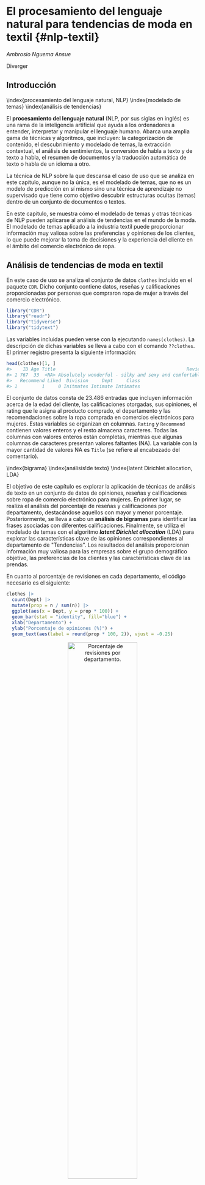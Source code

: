 
# El procesamiento del lenguaje natural para tendencias de moda en textil {#nlp-textil}

*Ambrosio Nguema Ansue*

Diverger



## Introducción
\index{procesamiento del lenguaje natural, NLP}
\index{modelado de temas}
\index{análisis de tendencias}

El **procesamiento del lenguaje natural** (NLP, por sus siglas en inglés) es una rama de la inteligencia artificial que ayuda a los ordenadores a entender, interpretar y manipular el lenguaje humano. Abarca una amplia gama de técnicas y algoritmos, que incluyen: la categorización de contenido, el descubrimiento y modelado de temas, la extracción contextual, el análisis de sentimientos, la conversión de habla a texto y de texto a habla, el resumen de documentos y la traducción automática de texto o habla de un idioma a otro.

La técnica de NLP sobre la que descansa el caso de uso que se analiza en este capítulo, aunque no la única, es el  modelado de temas, que no es un modelo de predicción en sí mismo sino una técnica de aprendizaje no supervisado que tiene como objetivo descubrir estructuras ocultas (temas) dentro de un conjunto de documentos o textos.  

En este capítulo, se muestra cómo el modelado de temas y otras técnicas de NLP pueden aplicarse al análisis de tendencias en el mundo de la moda. El modelado de temas aplicado a la industria textil puede proporcionar información muy valiosa sobre las preferencias y opiniones de los clientes, lo que puede mejorar la toma de decisiones y la experiencia del cliente en el ámbito del comercio electrónico de ropa.





## Análisis de tendencias de moda en textil

En este caso de uso se analiza el conjunto de datos `clothes` incluido en el paquete `CDR`. Dicho conjunto contiene datos, reseñas y calificaciones proporcionadas por personas que compraron ropa de mujer a través del comercio electrónico. 

```r
library("CDR")
library("readr")
library("tidyverse")
library("tidytext")
```


Las variables incluidas pueden verse con la ejecutando `names(clothes)`. La descripción de dichas variables se lleva a cabo con el comando `??clothes`. El primer registro presenta la siguiente información:

```r
head(clothes)[1, ]
#>    ID Age Title                                                Review Rating
#> 1 767  33  <NA> Absolutely wonderful - silky and sexy and comfortable      4
#>   Recommend Liked  Division     Dept     Class
#> 1         1     0 Initmates Intimate Intimates
```

El conjunto de datos consta de 23.486 entradas que incluyen información acerca de la edad del cliente, las calificaciones otorgadas, sus opiniones, el rating que le asigna al producto comprado, el departamento y las recomendaciones sobre la ropa comprada en comercios electrónicos para mujeres. Estas variables se organizan en columnas. `Rating` y `Recommend` contienen valores enteros y el resto almacena caracteres. Todas las columnas con valores enteros están completas, mientras que algunas columnas de caracteres presentan valores faltantes (NA). La variable con la mayor cantidad de valores NA es `Title` (se refiere al encabezado del comentario). 


\index{bigrama}
\index{análisis!de texto}
\index{latent Dirichlet allocation, LDA}

El objetivo de este capítulo es explorar la aplicación de técnicas de análisis de texto en un conjunto de datos de opiniones, reseñas y calificaciones sobre ropa de comercio electrónico para mujeres. En primer lugar, se realiza el análisis del porcentaje de reseñas y calificaciones por departamento, destacándose aquellos con mayor y menor porcentaje. Posteriormente, se lleva a cabo un **análisis de bigramas** para identificar las frases asociadas con diferentes calificaciones. Finalmente, se utiliza el modelado de temas con el algoritmo **_latent Dirichlet allocation_** (LDA) para explorar las características clave de las opiniones correspondientes al departamento de "Tendencias". Los resultados del análisis proporcionan información muy valiosa para las empresas sobre el grupo demográfico objetivo, las preferencias de los clientes y las características clave de las prendas.

En cuanto al porcentaje de revisiones en cada departamento, el código necesario es el siguiente:

```r
clothes |>
  count(Dept) |>
  mutate(prop = n / sum(n)) |>
  ggplot(aes(x = Dept, y = prop * 100)) +
  geom_bar(stat = "identity", fill="blue") +
  xlab("Departamento") +
  ylab("Porcentaje de opiniones (%)") +
  geom_text(aes(label = round(prop * 100, 2)), vjust = -0.25) 
```

<div class="figure" style="text-align: center">
<img src="212058_cd_nlp_textil_files/figure-html/rev-departamento-1.png" alt="Porcentaje de revisiones por departamento." width="60%" />
<p class="caption">(\#fig:rev-departamento)Porcentaje de revisiones por departamento.</p>
</div>

La Fig. \@ref(fig:rev-departamento) muestra que un gran porcentaje de las opiniones y calificaciones corresponden a los departamentos o secciones de tops (44,57%) y vestidos (*dresses*) (26,91%). Por el contrario, el departamento de chaquetas (*jackets*) y la sección de tendencias (*trend*) apenas si reciben, entre ambos, el 5% de dichas opiniones y calificaciones. Dado que la sección de tendencias presenta una mezcla de ropa que puede pertenecer a varias secciones y únicamente representa el 0,51% del conjunto de datos (opiniones y calificaciones), por simplicidad, se ha decidido excluirla del análisis. 

A continuación se analiza la calificación (`Rating`) que recibe cada uno de estos departamentos. Esta calificación varía de 1 (muy mala) a 5 (muy buena).


```r
clothes |>
  filter(!is.na(Dept), Dept != "Trend") |>
  mutate(Dept = factor(Dept)) |>
  group_by(Dept, Rating) |>
  summarize(n = n()) |>
  mutate(perc = n / sum(n)) |>
  ggplot(aes(x = Rating, y = perc * 100, fill = Dept)) +
  geom_bar(stat = "identity", show.legend = FALSE) +
  facet_wrap(~Dept) +
  ylab("Calificaciones por departamento (%)") +
  geom_text(aes(label = round(perc * 100, 2)), vjust = -.2) +
  scale_y_continuous(limits = c(0, 65))
```

<div class="figure" style="text-align: center">
<img src="212058_cd_nlp_textil_files/figure-html/rating-departamento-1.png" alt="Distribución porcentual de las calificaciones por departamento." width="60%" />
<p class="caption">(\#fig:rating-departamento)Distribución porcentual de las calificaciones por departamento.</p>
</div>

En la Fig. \@ref(fig:rating-departamento) se observa que en todos los departamentos la calificación de 5 estrellas es, de largo, la más común. Aunque las chaquetas solo tienen un 4,39 % de reseñas (Fig. \@ref(fig:rev-departamento)), este departamento es el que tiene la mayor proporción de calificaciones de 5 estrellas. Una posible razón de esto es que las chaquetas suelen ser más fáciles de ajustar a diferentes formas corporales en comparación con vestidos y blusas, que pueden ser más difíciles de adaptarse correctamente, especialmente cuando se compran on line.

Si se analizan las reseñas u opiniones en cada departamento por grupos de edad (véase Fig. \@ref(fig:coment-edad-dto)), se observa, en primer lugar, que las personas de 30 a 40 años realizan la mayoría de las reseñas, seguidas por las de 40 a 50 y las de 50 a 60 años. Esto les da a las empresas una idea de quién es el grupo demográfico objetivo y qué tipo de ropa (camisas, vestidos) tiene más demanda. También se aprecia que la distribución del número de
reseñas por departamento se mantienen dentro de cada uno de los grupos de edad.





```r
ages <- clothes |>
  filter(!is.na(Age), !is.na(Dept), Dept != "Trend") |>
  select(ID, Age, Dept) |>
  mutate(Age_group = ifelse(Age < 30, "18-29", ifelse(Age < 40,
"30-39", ifelse(Age < 50, "40-49", ifelse(Age < 60, "50-59", ifelse(Age <
70, "60-69", ifelse(Age < 80, "70-79", ifelse(Age < 90, "80-89",
"90-99")
)))))))

ages |>
  filter(Age < 80) |>
  group_by(Age_group) |>
  count(Dept) |>
  ggplot(aes(Dept, n, fill = Age_group)) +
  geom_bar(stat = "identity", show.legend = FALSE) +
  facet_wrap(~Age_group, scales = "free") +
  xlab("Departmento") +
  ylab("Número de opiniones") +
  geom_text(aes(label = n), hjust = 1) +
  scale_y_continuous(expand = c(.1, 0)) +
  coord_flip()
```

<div class="figure" style="text-align: center">
<img src="212058_cd_nlp_textil_files/figure-html/coment-edad-dto-1.png" alt="Número de opiniones en cada departamento, por grupo de edad." width="60%" />
<p class="caption">(\#fig:coment-edad-dto)Número de opiniones en cada departamento, por grupo de edad.</p>
</div>




También se aprecia que la tendencia en la distribución de reseñas por departamentos (es decir, tops con el mayor número de reseñas y vestidos con el segundo mayor número) es similar en la mayoría de los grupos de edad. Esto indica que, en general, la popularidad de los diferentes tipos de ropa se mantiene en gran medida constante entre los grupos de edad más jóvenes y de mediana edad.



### Análisis de bigramas para el modelado de temas

\index{bigrama}
El análisis de bigramas es una técnica útil para identificar patrones y tendencias en el lenguaje utilizado en las opiniones sobre los productos. Un bigrama es un par de palabras consecutivas en un texto. El análisis de bigramas puede proporcionar una valiosa información sobre la frecuencia con la que ciertas palabras aparecen juntas y las combinaciones de palabras que son relevantes en las opiniones de los clientes. Lógicamente, el análisis de bigramas puede ser de gran ayuda para entender mejor las opiniones de los clientes.




```r
clothesr <- clothes |> filter(!is.na(Review))
notitle <- clothesr |>
  filter(is.na(Title)) |>
  select(-Title)
wtitle <- clothesr |>
  filter(!is.na(Title)) |>
  unite(Review, c(Title, Review), sep = " ")

main <- bind_rows(notitle, wtitle)
```

Para llevar a cabo el análisis de bigramas, se procede al procesamiento de las palabras incluidas en las opiniones, eliminando las palabras vacías, que son palabras de uso común sin un significado contextual importante. Una vez procesadas las palabras, se agrupan según sus calificaciones y se representan gráficamente (véase Fig. \@ref(fig:bigramas)) los 10 bigramas más comunes para cada nivel de calificación. De esta forma, se pueden identificar y comprender mejor las combinaciones de palabras relevantes en las opiniones de los clientes para cada nivel de calificación.
\index{bigrama}



```r
bigramming <- function(data) {
  cbigram <- data |> unnest_tokens(bigram, Review, token = "ngrams", n = 2)
  cbigram_sep <- cbigram |> separate(bigram, c("first", "second"), sep = " ")
  cbigram2 <- cbigram_sep |>
    filter(!first %in% stop_words$word, !second %in% stop_words$word, 
           !str_detect(first, "\\d"), !str_detect(second, "\\d")) |>
    unite(bigram, c(first, second), sep = " ")
  return(cbigram2)
}
```



```r
top_bigrams <- bigramming(main) |>
  mutate(Rating = factor(Rating, levels <- c(5:1))) |>
  mutate(bigram = factor(bigram, levels = rev(unique(bigram)))) |>
  group_by(Rating) |>
  count(bigram, sort = TRUE) |>
  top_n(10, n) |>
  ungroup()

top_bigrams |> ggplot(aes(bigram, n, fill = Rating)) +
  geom_col(show.legend = FALSE) +
  facet_wrap(~Rating, ncol = 3, scales = "free") +
  labs(x = NULL, y = "frequency") +
  coord_flip()
```

<div class="figure" style="text-align: center">
<img src="212058_cd_nlp_textil_files/figure-html/bigramas-1.png" alt="Bigramas más frecuentes (por nivel de calificación)" width="60%" />
<p class="caption">(\#fig:bigramas)Bigramas más frecuentes (por nivel de calificación)</p>
</div>
No hace falta decir que los bigramas tienen un tono positivo en las calificaciones más altas y negativo en las más bajas.



Finalmente, se genera una nube de palabras para mostrar
las palabras compartidas por los bigramas más comunes. Se analizan sólo las reseñas de 1
y 5 estrellas, para visualizar lo malo y lo bueno, respectivamente, de las opiniones (o prendas de vestir).


```r
onerating <- main |> filter(Rating == 1)
fiverating <- main |> filter(Rating == 5)
one <- bigramming(onerating) |> count(bigram, sort = TRUE)
five <- bigramming(fiverating) |> count(bigram, sort = TRUE)
```

Nube de palabras para 1 estrella (Fig. \@ref(fig:nube1)):

```r
library(wordcloud2)
wordcloud2(one |>
  filter(n > 5) |>
  mutate(n = sqrt(n)), size = .4 )
```

<div class="figure" style="text-align: center">

```{=html}
<div id="htmlwidget-e800dde012ff88e79b48" style="width:60%;height:480px;" class="wordcloud2 html-widget"></div>
<script type="application/json" data-for="htmlwidget-e800dde012ff88e79b48">{"x":{"word":["poor quality","cold water","cute top","beautiful dress","feels cheap","lay flat","maternity top","poor fit","sale price","usual size","cute online","dry clean","odd fit","potato sack","quality control","quality material","short waisted","arm holes","bad quality","body type","extra fabric","extremely disappointed","horrible fit","local retailer","love retailer","real life","retailer tops","shirt runs","weird fit"],"freq":[6.557438524302,3.74165738677394,3.16227766016838,3,3,3,3,2.82842712474619,2.82842712474619,2.82842712474619,2.64575131106459,2.64575131106459,2.64575131106459,2.64575131106459,2.64575131106459,2.64575131106459,2.64575131106459,2.44948974278318,2.44948974278318,2.44948974278318,2.44948974278318,2.44948974278318,2.44948974278318,2.44948974278318,2.44948974278318,2.44948974278318,2.44948974278318,2.44948974278318,2.44948974278318],"fontFamily":"Segoe UI","fontWeight":"bold","color":"random-dark","minSize":0,"weightFactor":10.9798970639475,"backgroundColor":"white","gridSize":0,"minRotation":-0.785398163397448,"maxRotation":0.785398163397448,"shuffle":true,"rotateRatio":0.4,"shape":"circle","ellipticity":0.65,"figBase64":null,"hover":null},"evals":[],"jsHooks":{"render":[{"code":"function(el,x){\n                        console.log(123);\n                        if(!iii){\n                          window.location.reload();\n                          iii = False;\n\n                        }\n  }","data":null}]}}</script>
```

<p class="caption">(\#fig:nube1)Nube de palabaras para la peor calificaión (1 estreslla).</p>
</div>


Nube de palabras para 5 estrellas (Fig. \@ref(fig:nube5)):

```r
wordcloud2(five |>
             filter(n > 10) |>
             mutate(n = sqrt(n)), size = .4)
```

<div class="figure" style="text-align: center">

```{=html}
<div id="htmlwidget-9e565088cb3979026562" style="width:60%;height:480px;" class="wordcloud2 html-widget"></div>
<script type="application/json" data-for="htmlwidget-9e565088cb3979026562">{"x":{"word":["love love","fit perfectly","fits perfectly","highly recommend","super cute","usual size","super soft","absolutely love","skinny jeans","fits true","beautiful dress","perfect fit","light weight","regular size","normal size","super comfortable","summer dress","super flattering","perfect length","local retailer","super comfy","sale price","fit perfect","runs true","fits perfect","cute top","form fitting","perfect summer","flattering fit","typically wear","local store","retailer tops","size medium","beautiful top","dress fits","green color","spring summer","arm holes","fits tts","broad shoulders","absolutely beautiful","petite size","cami underneath","pleasantly surprised","gorgeous dress","denim jacket","retailer store","soft fabric","summer top","blue color","body type","beautiful color","fall winter","xs petite","medium fit","figure flattering","top love","tank top","nice weight","perfect dress","fit true","nice quality","size xs","extremely comfortable","dress love","loose fitting","pencil skirt","absolutely gorgeous","beautiful sweater","bathing suit","tank underneath","flattering cut","layering piece","medium fits","retailer dresses","soft comfortable","tiny bit","xs fit","incredibly soft","dress runs","jean jacket","cute dress","loose fit","low cut","extremely flattering","drapes beautifully","fits beautifully","pink color","dress online","navy blue","regular xs","sweater coat","drapes nicely","hot summer","regular length","top fits","wear size","athletic build","body types","fit tts","nice touch","nude bra","previous reviewer","quality fabric","runs tts","xs fits","perfect fall","versatile piece","dry clean","favorite dress","flattering dress","run true","warm weather","white jeans","fits nicely","hard time","machine washable","petite sizes","fabric feels","medium weight","black pants","larger size","lovely dress","dress fit","lovely top","red color","sweater dress","beautiful colors","flip flops","soft material","summer days","wine color","bit loose","pear shaped","petite frame","petite xs","wardrobe staple","casual dress","flattering love","fun dress","eye catching","gorgeous top","nice fit","short torso","sleeve length","beautiful blouse","black leggings","comfortable dress","date night","lace detail","maxi dress","perfect top","perfect weight","previous reviews","slip underneath","swing dress","usual xs","bit snug","real life","strapless bra","white top","wide leg","casual top","cream color","hourglass figure","jeans love","short waisted","soft comfy","summer staple","comfortable flattering","cute love","incredibly flattering","pretty top","size xl","tee shirt","bit tight","black dress","elastic waist","pretty true","received compliments","top runs","versatile dress","beautiful detail","beautiful piece","comfortable fit","fall dress","hourglass shape","orange color","perfect amount","running errands","xxs petite","basic tee","blue motif","dark grey","faux fur","favorite retailer","flows nicely","grey color","hangs nicely","incredibly comfortable","length hits","neutral color","nice top","olive green","pretty dress","relaxed fit","shirt underneath","size larger","time finding","absolutely stunning","beautiful design","beautiful skirt","bra straps","cooler weather","excellent quality","hangs beautifully","leather jacket","nice fabric","post baby","tall boots","typical size","unique design","usual medium","xs regular","ankle length","beautiful fabric","byron lars","coral color","extra fabric","fit beautifully","medium petite","mid rise","natural waist","petite fit","petite sizing","recommend sizing","transition piece","waist band","absolutely perfect","comfortable love","easy breezy","favorite jeans","flattering top","fun top","hand wash","knee length","pilcro jeans","quality material","retailer clothes","statement piece","swing top","upper arms","wear xs","absolutely adore","ag jeans","bell sleeves","cute shirt","floral pattern","hot weather","polka dots","pretty color","skin tone","statement necklace","warmer weather","beautiful love","dress pants","dress perfect","ivory color","jeans fit","jeans shorts","lovely sweater","navy color","previous reviewers","absolutely adorable","amp amp","beautiful print","bit short","black jeans","bought size","cozy sweater","dark blue","dress size","fit love","fit nicely","highly recommended","holiday party","looser fit","neck line","nice drape","nice length","perfect spring","pilcro pants","regular bra","size fit","size fits","soft cotton","sweater love","tracy reese","white blouse","white shirt","beautiful shirt","boiled wool","bridal shower","casual wear","cute comfy","dark gray","fit fine","love wearing","nice flow","pear shape","perfect love","picture online","soft love","summer day","tad bit","top online","transitional piece","white pants","added bonus","ankle boots","bit sheer","black tights","bottom half","comfortable fabric","comfy love","dress beautiful","easily dressed","easy dress","fall sweater","favorite top","feet tall","hei hei","lays nicely","months ago","pants fit","pencil skirts","polka dot","price tag","received tons","rib cage","skinny pants","slightly loose","slightly sheer","store yesterday","summer nights","summer wardrobe","versatile top","beautiful details","beautiful soft","black motif","boyfriend jeans","bra underneath","color love","comfortable material","cute detail","cute skirt","deal breaker","holding horses","hot days","jacket love","light airy","nice soft","numerous compliments","peasant top","petite length","pictures online","retailer size","reviewer mentioned","run slightly","runs slightly","shirt fits","shorter length","staple piece","stunning dress","summer pants","sweater jacket","totally worth","unique dress","unique piece","weeks ago","worn casually","yoga pants","beige color","bright colors","business casual","casual day","classic retailer","cold water","cold weather","comfy top","dark navy","dress justice","dress makes","extra length","extremely soft","fall top","fall wardrobe","falls nicely","feel comfortable","flowy top","huge fan","light blue","light grey","light sweater","linen pants","mid thigh","months pregnant","moss color","muffin top","nice surprise","perfect sweater","received lots","regular fit","regular medium","retailer purchases","reviewers mentioned","shirt dress","shirt love","swing style","thicker fabric","top fit","vibrant colors","adorable dress","adorable top","beautiful lace","beautiful quality","bit boxy","bit shorter","black color","bra size","bra strap","bust line","camisole underneath","cloth stone","cute sweater","dress hits","fall colors","favorite sweater","feminine touch","finally found","fits fine","floral print","free shipping","gorgeous color","gray color","larger chest","length sleeves","love pilcro","low rise","material feels","meadow rue","nice color","nice detail","online photo","originally bought","pants love","peach color","perfect white","pretty blouse","soft light","special occasion","summer wedding","tee love","top heavy","top underneath","vegan leather","waisted jeans","wide legs","amazing dress","beautiful flattering","belly button","bit pricey","blue green","blue jeans","bright red","burnt orange","bust size","comfortable wearing","curvy figure","cute casual","cute summer","cute tee","denim shirt","favorite pair","favorite purchases","flattering comfortable","late summer","line shape","lovely soft","mid section","mock neck","model shot","narrow shoulders","nice addition","nice shape","normal bra","pale skin","perfect color","previous review","ran true","retailer clothing","retailer purchase","short waist","simply beautiful","skirt fits","skirt love","slim fit","spring dress","summer tank","surprisingly flattering","sweater underneath","thick material","top portion","weight sweater","ag stevie","beautiful pattern","bit wide","black friday","color combination","color combo","comfortable soft","comfortable stylish","comfortable top","cowl neck","fall weather","feel beautiful","feels soft","flat sandals","flattering shape","hem falls","light fabric","lighter weight","medium size","nice details","online photos","online picture","purple color","rich color","size love","sky blue","sleep pants","slimming effect","soft cozy","soft sweater","stretchy material","tad tight","tunic length","upper body","usual retailer","white button","white color","white dress","add bulk","awesome dress","baby weight","beautiful unique","bigger size","black lace","black top","black white","body skimming","button detail","casual summer","chest size","closet staple","customer service","cut outs","darker color","dress comfortable","dress looked","fabric love","fabulous dress","fall season","favorite purchase","favorite summer","feel pretty","feels amazing","flattering style","flows beautifully","gorgeous print","gorgeous skirt","gorgeous sweater","holiday season","looked amazing","lounge pants","love retailer","machine wash","maeve tops","maxi dresses","midi length","moss green","nice light","perfect pair","perfect shirt","perfect size","perfect tee","perfect winter","petite fits","pretty love","recently purchased","rehearsal dinner","rise jeans","sale rack","size chart","skin tight","slightly tight","soft warm","stop thinking","super easy","swing dresses","thin material","unique style","waist line","wear medium","white tank","white tee","write reviews","absolutely loved","amazingly soft","ankle jeans","arm length","bathing suits","beautiful comfortable","beautiful embroidery","beautiful fit","beautiful shade","bit low","black tank","bottom hem","boxy shape","brown color","burgundy color","comfy casual","cropped pants","cute fit","cute pants","dark denim","dark jeans","dark wash","dress cute","dry cleaning","easily dress","fall spring","favorite pants","favorite shirt","fits pretty","fits wonderfully","flare jeans","fun summer","hot humid","immediately drawn","love ag","lovely color","material makes","mid calf","nice dress","nice stretch","nice summer","peplum top","peplum tops","perfect casual","perfect denim","perfect lightweight","perfect piece","pilcro denim","purchased size","received numerous","reviewer noted","sales associate","season dress","short sleeve","short sleeves","sleeves hit","sleeves rolled","soft knit","straight leg","stretchy fabric","suggest sizing","summer months","super cozy","sweater fits","sweater knit","tall girls","wear heels","white denim","amazing fit","amazing quality","appears online","baby doll","beautiful beautiful","bit lower","blue version","boho chic","casual office","comfortable jeans","cool weather","cute comfortable","dark green","darling dress","day dress","denim skirt","dress bought","dress ran","dress yesterday","drop waist","easy fit","everyday dress","fall days","faux leather","fingers crossed","fits comfortably","gold color","gorgeous colors","hang dry","heavier weight","jean shorts","jeans leggings","jeans pants","lace top","layer underneath","leg pants","light material","lovely fabric","maternity dress","maternity top","mid weight","multiple compliments","nice material","nice pair","nice skirt","originally purchased","perfectly love","plum color","pretty colors","pretty short","recommend wearing","scoop neck","shift dress","shirt runs","simple top","skinny jean","slightly oversized","slim pants","soft flattering","soft stretchy","substantial fabric","summer fall","summer tee","super happy","sweater material","teal color","top perfect","true size","wear mine","weight fabric","white background","white version","winter dress","wonderfully soft"],"freq":[22.248595461287,19.6468827043885,19.4679223339318,18.411952639522,18.3575597506858,16.7630546142402,16.6433169770932,16.2788205960997,15.9373774505092,13.856406460551,13.5646599662505,12.8840987267251,12.7279220613579,12.5299640861417,12.369316876853,11.9582607431014,11.6619037896906,11.4017542509914,11.3137084989848,11.1803398874989,11.1803398874989,11,10.6770782520313,10.4403065089106,10.3923048454133,10.3440804327886,10.1980390271856,10,9.9498743710662,9.8488578017961,9.74679434480896,9.53939201416946,9.48683298050514,9.32737905308882,9.2736184954957,9.21954445729289,9.21954445729289,9.16515138991168,9.16515138991168,9.1104335791443,8.94427190999916,8.94427190999916,8.88819441731559,8.77496438739212,8.71779788708135,8.66025403784439,8.66025403784439,8.60232526704263,8.54400374531753,8.48528137423857,8.48528137423857,8.42614977317636,8.36660026534076,8.36660026534076,8.30662386291807,8.24621125123532,8.24621125123532,8.12403840463596,8.06225774829855,8.06225774829855,8,8,7.87400787401181,7.81024967590665,7.54983443527075,7.54983443527075,7.54983443527075,7.48331477354788,7.48331477354788,7.41619848709566,7.41619848709566,7.34846922834953,7.34846922834953,7.34846922834953,7.34846922834953,7.34846922834953,7.34846922834953,7.28010988928052,7.21110255092798,7.14142842854285,7.14142842854285,7.07106781186548,7.07106781186548,7.07106781186548,7,6.92820323027551,6.92820323027551,6.92820323027551,6.85565460040104,6.85565460040104,6.85565460040104,6.85565460040104,6.78232998312527,6.78232998312527,6.78232998312527,6.78232998312527,6.78232998312527,6.70820393249937,6.70820393249937,6.70820393249937,6.70820393249937,6.70820393249937,6.70820393249937,6.6332495807108,6.6332495807108,6.6332495807108,6.557438524302,6.557438524302,6.48074069840786,6.48074069840786,6.48074069840786,6.48074069840786,6.48074069840786,6.48074069840786,6.40312423743285,6.40312423743285,6.40312423743285,6.40312423743285,6.32455532033676,6.32455532033676,6.2449979983984,6.2449979983984,6.2449979983984,6.16441400296898,6.16441400296898,6.16441400296898,6.16441400296898,6.08276253029822,6.08276253029822,6.08276253029822,6.08276253029822,6.08276253029822,6,6,6,6,6,5.91607978309962,5.91607978309962,5.91607978309962,5.8309518948453,5.8309518948453,5.8309518948453,5.8309518948453,5.8309518948453,5.74456264653803,5.74456264653803,5.74456264653803,5.74456264653803,5.74456264653803,5.74456264653803,5.74456264653803,5.74456264653803,5.74456264653803,5.74456264653803,5.74456264653803,5.74456264653803,5.65685424949238,5.65685424949238,5.65685424949238,5.65685424949238,5.65685424949238,5.56776436283002,5.56776436283002,5.56776436283002,5.56776436283002,5.56776436283002,5.56776436283002,5.56776436283002,5.47722557505166,5.47722557505166,5.47722557505166,5.47722557505166,5.47722557505166,5.47722557505166,5.3851648071345,5.3851648071345,5.3851648071345,5.3851648071345,5.3851648071345,5.3851648071345,5.3851648071345,5.29150262212918,5.29150262212918,5.29150262212918,5.29150262212918,5.29150262212918,5.29150262212918,5.29150262212918,5.29150262212918,5.29150262212918,5.19615242270663,5.19615242270663,5.19615242270663,5.19615242270663,5.19615242270663,5.19615242270663,5.19615242270663,5.19615242270663,5.19615242270663,5.19615242270663,5.19615242270663,5.19615242270663,5.19615242270663,5.19615242270663,5.19615242270663,5.19615242270663,5.19615242270663,5.19615242270663,5.09901951359278,5.09901951359278,5.09901951359278,5.09901951359278,5.09901951359278,5.09901951359278,5.09901951359278,5.09901951359278,5.09901951359278,5.09901951359278,5.09901951359278,5.09901951359278,5.09901951359278,5.09901951359278,5.09901951359278,5,5,5,5,5,5,5,5,5,5,5,5,5,5,4.89897948556636,4.89897948556636,4.89897948556636,4.89897948556636,4.89897948556636,4.89897948556636,4.89897948556636,4.89897948556636,4.89897948556636,4.89897948556636,4.89897948556636,4.89897948556636,4.89897948556636,4.89897948556636,4.89897948556636,4.79583152331272,4.79583152331272,4.79583152331272,4.79583152331272,4.79583152331272,4.79583152331272,4.79583152331272,4.79583152331272,4.79583152331272,4.79583152331272,4.79583152331272,4.69041575982343,4.69041575982343,4.69041575982343,4.69041575982343,4.69041575982343,4.69041575982343,4.69041575982343,4.69041575982343,4.69041575982343,4.58257569495584,4.58257569495584,4.58257569495584,4.58257569495584,4.58257569495584,4.58257569495584,4.58257569495584,4.58257569495584,4.58257569495584,4.58257569495584,4.58257569495584,4.58257569495584,4.58257569495584,4.58257569495584,4.58257569495584,4.58257569495584,4.58257569495584,4.58257569495584,4.58257569495584,4.58257569495584,4.58257569495584,4.58257569495584,4.58257569495584,4.58257569495584,4.58257569495584,4.58257569495584,4.58257569495584,4.47213595499958,4.47213595499958,4.47213595499958,4.47213595499958,4.47213595499958,4.47213595499958,4.47213595499958,4.47213595499958,4.47213595499958,4.47213595499958,4.47213595499958,4.47213595499958,4.47213595499958,4.47213595499958,4.47213595499958,4.47213595499958,4.47213595499958,4.47213595499958,4.35889894354067,4.35889894354067,4.35889894354067,4.35889894354067,4.35889894354067,4.35889894354067,4.35889894354067,4.35889894354067,4.35889894354067,4.35889894354067,4.35889894354067,4.35889894354067,4.35889894354067,4.35889894354067,4.35889894354067,4.35889894354067,4.35889894354067,4.35889894354067,4.35889894354067,4.35889894354067,4.35889894354067,4.35889894354067,4.35889894354067,4.35889894354067,4.35889894354067,4.35889894354067,4.35889894354067,4.35889894354067,4.35889894354067,4.24264068711928,4.24264068711928,4.24264068711928,4.24264068711928,4.24264068711928,4.24264068711928,4.24264068711928,4.24264068711928,4.24264068711928,4.24264068711928,4.24264068711928,4.24264068711928,4.24264068711928,4.24264068711928,4.24264068711928,4.24264068711928,4.24264068711928,4.24264068711928,4.24264068711928,4.24264068711928,4.24264068711928,4.24264068711928,4.24264068711928,4.24264068711928,4.24264068711928,4.24264068711928,4.24264068711928,4.24264068711928,4.24264068711928,4.24264068711928,4.24264068711928,4.24264068711928,4.24264068711928,4.24264068711928,4.24264068711928,4.12310562561766,4.12310562561766,4.12310562561766,4.12310562561766,4.12310562561766,4.12310562561766,4.12310562561766,4.12310562561766,4.12310562561766,4.12310562561766,4.12310562561766,4.12310562561766,4.12310562561766,4.12310562561766,4.12310562561766,4.12310562561766,4.12310562561766,4.12310562561766,4.12310562561766,4.12310562561766,4.12310562561766,4.12310562561766,4.12310562561766,4.12310562561766,4.12310562561766,4.12310562561766,4.12310562561766,4.12310562561766,4.12310562561766,4.12310562561766,4.12310562561766,4.12310562561766,4.12310562561766,4.12310562561766,4.12310562561766,4.12310562561766,4.12310562561766,4.12310562561766,4.12310562561766,4.12310562561766,4,4,4,4,4,4,4,4,4,4,4,4,4,4,4,4,4,4,4,4,4,4,4,4,4,4,4,4,4,4,4,4,4,4,4,4,4,4,4,4,4,4,4,4,4,4,3.87298334620742,3.87298334620742,3.87298334620742,3.87298334620742,3.87298334620742,3.87298334620742,3.87298334620742,3.87298334620742,3.87298334620742,3.87298334620742,3.87298334620742,3.87298334620742,3.87298334620742,3.87298334620742,3.87298334620742,3.87298334620742,3.87298334620742,3.87298334620742,3.87298334620742,3.87298334620742,3.87298334620742,3.87298334620742,3.87298334620742,3.87298334620742,3.87298334620742,3.87298334620742,3.87298334620742,3.87298334620742,3.87298334620742,3.87298334620742,3.87298334620742,3.87298334620742,3.87298334620742,3.87298334620742,3.87298334620742,3.87298334620742,3.87298334620742,3.87298334620742,3.87298334620742,3.87298334620742,3.87298334620742,3.87298334620742,3.87298334620742,3.87298334620742,3.87298334620742,3.87298334620742,3.74165738677394,3.74165738677394,3.74165738677394,3.74165738677394,3.74165738677394,3.74165738677394,3.74165738677394,3.74165738677394,3.74165738677394,3.74165738677394,3.74165738677394,3.74165738677394,3.74165738677394,3.74165738677394,3.74165738677394,3.74165738677394,3.74165738677394,3.74165738677394,3.74165738677394,3.74165738677394,3.74165738677394,3.74165738677394,3.74165738677394,3.74165738677394,3.74165738677394,3.74165738677394,3.74165738677394,3.74165738677394,3.74165738677394,3.74165738677394,3.74165738677394,3.74165738677394,3.74165738677394,3.74165738677394,3.74165738677394,3.74165738677394,3.74165738677394,3.74165738677394,3.60555127546399,3.60555127546399,3.60555127546399,3.60555127546399,3.60555127546399,3.60555127546399,3.60555127546399,3.60555127546399,3.60555127546399,3.60555127546399,3.60555127546399,3.60555127546399,3.60555127546399,3.60555127546399,3.60555127546399,3.60555127546399,3.60555127546399,3.60555127546399,3.60555127546399,3.60555127546399,3.60555127546399,3.60555127546399,3.60555127546399,3.60555127546399,3.60555127546399,3.60555127546399,3.60555127546399,3.60555127546399,3.60555127546399,3.60555127546399,3.60555127546399,3.60555127546399,3.60555127546399,3.60555127546399,3.60555127546399,3.60555127546399,3.60555127546399,3.60555127546399,3.60555127546399,3.60555127546399,3.60555127546399,3.60555127546399,3.60555127546399,3.60555127546399,3.60555127546399,3.60555127546399,3.60555127546399,3.60555127546399,3.60555127546399,3.60555127546399,3.60555127546399,3.60555127546399,3.60555127546399,3.60555127546399,3.60555127546399,3.60555127546399,3.60555127546399,3.60555127546399,3.60555127546399,3.60555127546399,3.60555127546399,3.60555127546399,3.60555127546399,3.60555127546399,3.60555127546399,3.46410161513775,3.46410161513775,3.46410161513775,3.46410161513775,3.46410161513775,3.46410161513775,3.46410161513775,3.46410161513775,3.46410161513775,3.46410161513775,3.46410161513775,3.46410161513775,3.46410161513775,3.46410161513775,3.46410161513775,3.46410161513775,3.46410161513775,3.46410161513775,3.46410161513775,3.46410161513775,3.46410161513775,3.46410161513775,3.46410161513775,3.46410161513775,3.46410161513775,3.46410161513775,3.46410161513775,3.46410161513775,3.46410161513775,3.46410161513775,3.46410161513775,3.46410161513775,3.46410161513775,3.46410161513775,3.46410161513775,3.46410161513775,3.46410161513775,3.46410161513775,3.46410161513775,3.46410161513775,3.46410161513775,3.46410161513775,3.46410161513775,3.46410161513775,3.46410161513775,3.46410161513775,3.46410161513775,3.46410161513775,3.46410161513775,3.46410161513775,3.46410161513775,3.46410161513775,3.46410161513775,3.46410161513775,3.46410161513775,3.46410161513775,3.46410161513775,3.46410161513775,3.46410161513775,3.46410161513775,3.46410161513775,3.46410161513775,3.46410161513775,3.46410161513775,3.46410161513775,3.46410161513775,3.46410161513775,3.46410161513775,3.3166247903554,3.3166247903554,3.3166247903554,3.3166247903554,3.3166247903554,3.3166247903554,3.3166247903554,3.3166247903554,3.3166247903554,3.3166247903554,3.3166247903554,3.3166247903554,3.3166247903554,3.3166247903554,3.3166247903554,3.3166247903554,3.3166247903554,3.3166247903554,3.3166247903554,3.3166247903554,3.3166247903554,3.3166247903554,3.3166247903554,3.3166247903554,3.3166247903554,3.3166247903554,3.3166247903554,3.3166247903554,3.3166247903554,3.3166247903554,3.3166247903554,3.3166247903554,3.3166247903554,3.3166247903554,3.3166247903554,3.3166247903554,3.3166247903554,3.3166247903554,3.3166247903554,3.3166247903554,3.3166247903554,3.3166247903554,3.3166247903554,3.3166247903554,3.3166247903554,3.3166247903554,3.3166247903554,3.3166247903554,3.3166247903554,3.3166247903554,3.3166247903554,3.3166247903554,3.3166247903554,3.3166247903554,3.3166247903554,3.3166247903554,3.3166247903554,3.3166247903554,3.3166247903554,3.3166247903554,3.3166247903554,3.3166247903554,3.3166247903554,3.3166247903554,3.3166247903554,3.3166247903554,3.3166247903554,3.3166247903554,3.3166247903554,3.3166247903554,3.3166247903554,3.3166247903554,3.3166247903554,3.3166247903554],"fontFamily":"Segoe UI","fontWeight":"bold","color":"random-dark","minSize":0,"weightFactor":3.23615933982356,"backgroundColor":"white","gridSize":0,"minRotation":-0.785398163397448,"maxRotation":0.785398163397448,"shuffle":true,"rotateRatio":0.4,"shape":"circle","ellipticity":0.65,"figBase64":null,"hover":null},"evals":[],"jsHooks":{"render":[{"code":"function(el,x){\n                        console.log(123);\n                        if(!iii){\n                          window.location.reload();\n                          iii = False;\n\n                        }\n  }","data":null}]}}</script>
```

<p class="caption">(\#fig:nube5)Nube de palabaras para la mejor calificaión (5 estresllas).</p>
</div>



### Modelado de temas con LDA

El enfoque de modelado de temas con LDA es una técnica ampliamente utilizada en NLP para extraer temas latentes de un corpus de texto. LDA es un algoritmo no supervisado que utiliza el aprendizaje automático para identificar patrones en grandes conjuntos de datos de texto, agrupando palabras similares en temas y asignando probabilidades a cada tema en cada documento.


En este caso de uso se ha utilizado el enfoque de modelado de temas de LDA para explorar las 118 opiniones vertidas sobre prendas del departamento de Tendencias. Se ajusta un modelo LDA utilizando muestreo de Gibbs y se elige $k = 5$ (donde *k* es el número de palabras principales de cada tema) para los departamentos de *Bottoms* (pantalones/faldas), *Dresses* (vestidos), *Intimate* (ropa interior), *Jackets* (chaquetas) y Tops. Como resultado se identifican las 5 palabras principales de cada tema. De esta forma, se obtiene una información muy valiosa sobre las preferencias y opiniones de los clientes en diferentes departamentos.




```r
library("topicmodels")
library("tm")
library("LDAvis")

trend_count <- main |>
  filter(Dept == "Trend") |>
  unnest_tokens(word, Review) |>
  anti_join(stop_words, by = "word") |>
  filter(!str_detect(word, "\\d")) |>
  count(ID, word, sort = TRUE) |>
  ungroup()

trend_dtm <- trend_count |> cast_dtm(ID, word, n)
trendy <- tidy(LDA(trend_dtm, k = 5, method = "GIBBS", 
                   control = list(seed = 4444, alpha = 1)), matrix = "beta")

top_trendy <- trendy |>
  group_by(topic) |>
  top_n(5, beta) |>
  ungroup() |>
  arrange(topic, desc(beta))

top_trendy |>
  mutate(term = reorder(term, beta)) |>
  ggplot(aes(term, beta, fill = factor(topic))) +
  geom_col(show.legend = FALSE) +
  facet_wrap(~topic, scales = "free") +
  coord_flip()
```

<div class="figure" style="text-align: center">
<img src="212058_cd_nlp_textil_files/figure-html/lda-1.png" alt="Modelo LDA (k=5)." width="60%" />
<p class="caption">(\#fig:lda)Modelo LDA (k=5).</p>
</div>

En el modelo LDA (Fig. \@ref(fig:lda)) cada tema se representa por un conjunto de palabras que aparecen juntas con mayor frecuencia en las opiniones de los clientes. Por ejemplo, el tema 3 se caracteriza por palabras como *colors* (colores), *wear* (vestir), *bit* (un poco), *jacket* (chaqueta) y *price* (precio), lo que sugiere que los clientes pueden estar comentando sobre la variedad de colores disponibles, la durabilidad de la prenda y su precio. Por otro lado, el tema 1 se caracteriza por palabras como *love* (amor), *fit* (ajuste), *fabric* (fábrica), *wear* (vestir) y *length* (largo), lo que sugiere que los clientes pueden estar hablando sobre su experiencia con la prenda en términos de comodidad, ajuste y calidad de la tela. Al identificar estos temas, se pueden obtener ideas valiosas sobre las opiniones y preferencias de los clientes que ayuden a mejorar la calidad de la ropa y satisfacer sus necesidades y deseos. Esto permite a las empresas tomar decisiones informadas para satisfacer las necesidades de sus clientes y mejorar la experiencia del usuario en el ámbito del comercio electrónico de ropa.



Como conclusión, destacar que el análisis de este conjunto de datos proporciona información valiosa sobre las preferencias y opiniones de los clientes en cuanto a la ropa femenina. Las reseñas de 5 estrellas son dominantes en cada departamento, y las chaquetas son las prendas que obtienen la proporción más alta de calificaciones positivas. Además, se ha observado que los clientes de entre 30 y 40 años dejan la mayoría de las reseñas y que factores como el ajuste, la comodidad/calidad del material y la estética de la prenda influyen en la calificación. La realización de análisis de datos exploratorios y de bigramas puede ayudar a las empresas a comprender mejor lo que funciona y lo que no. Por último, el modelado de temas con LDA es una herramienta útil en situaciones en las que se tienen reseñas sin marcar y puede proporcionar mucha información sobre las características clave de las opiniones. En general, estos análisis pueden ayudar a las empresas a tomar decisiones informadas y mejorar la experiencia del usuario en el ámbito del comercio electrónico de ropa.



<img src="img/LogoCDR_transparente.png" width="15%" style="display: block; margin: auto;" />
